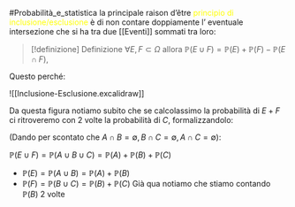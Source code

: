 #Probabilità_e_statistica 
la principale raison d’être <font color="#ffff00">principio di inclusione/esclusione</font> è di non contare doppiamente l’ eventuale intersezione che si ha tra due [[Eventi]] sommati tra loro:
>[!definizione] Definizione
>$\forall E,F\subset \Omega$ allora $\mathbb{P}(E\cup F)=\mathbb{P}(E)+\mathbb{P}(F)-\mathbb{P}(E\cap F)$,

Questo perché:

![[Inclusione-Esclusione.excalidraw]]

Da questa figura notiamo subito che se calcolassimo la probabilità di $E+F$ ci ritroveremo con 2 volte la probabilità di $C$, formalizzandolo:

(Dando per scontato che $A\cap B=\emptyset,B\cap C=\emptyset,A\cap C=\emptyset$):

$\mathbb{P}(E\cup F)=\mathbb{P}(A\cup B\cup C)=\mathbb{P}(A)+\mathbb{P}(B)+\mathbb{P}(C)$
- $\mathbb{P}(E)=\mathbb{P}(A\cup B)=\mathbb{P}(A)+\mathbb{P}(B)$
- $\mathbb{P}(F)=\mathbb{P}(B\cup C)=\mathbb{P}(B)+\mathbb{P}(C)$
Già qua notiamo che stiamo contando $\mathbb{P}(B)$ 2 volte